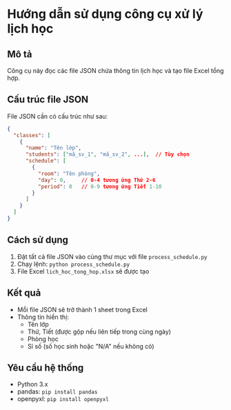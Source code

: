 # Hướng dẫn sử dụng công cụ xử lý lịch học

## Mô tả
Công cụ này đọc các file JSON chứa thông tin lịch học và tạo file Excel tổng hợp.

## Cấu trúc file JSON
File JSON cần có cấu trúc như sau:
```json
{
  "classes": [
    {
      "name": "Tên lớp",
      "students": ["mã_sv_1", "mã_sv_2", ...],  // Tùy chọn
      "schedule": [
        {
          "room": "Tên phòng",
          "day": 0,     // 0-4 tương ứng Thứ 2-6
          "period": 0   // 0-9 tương ứng Tiết 1-10
        }
      ]
    }
  ]
}
```

## Cách sử dụng
1. Đặt tất cả file JSON vào cùng thư mục với file `process_schedule.py`
2. Chạy lệnh: `python process_schedule.py`
3. File Excel `lich_hoc_tong_hop.xlsx` sẽ được tạo

## Kết quả
- Mỗi file JSON sẽ trở thành 1 sheet trong Excel
- Thông tin hiển thị:
  - Tên lớp
  - Thứ, Tiết (được gộp nếu liên tiếp trong cùng ngày)  
  - Phòng học
  - Sỉ số (số học sinh hoặc "N/A" nếu không có)

## Yêu cầu hệ thống
- Python 3.x
- pandas: `pip install pandas`
- openpyxl: `pip install openpyxl`
